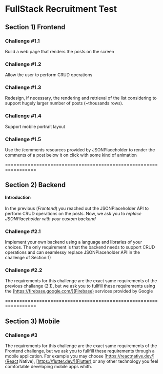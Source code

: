 # FullStack Recruitment Test

## Section 1) Frontend 

### Challenge #1.1

Build a web page that renders the posts on the screen

### Challenge #1.2

Allow the user to perform CRUD operations

### Challenge #1.3

Redesign, if necessary, the rendering and retrieval of the list considering to support hugely larger number of posts (~thousands rows).

### Challenge #1.4

Support mobile portrait layout

### Challenge #1.5

Use the /comments resources provided by JSONPlaceholder to render the comments of a post below it on click with some kind of animation

=================================================================

## Section 2) Backend

#### Introduction 

In the previous (*Frontend*) you reached out the JSONPlaceholder API to perform CRUD operations on the posts. Now, we ask you to *replace JSONPlaceholder with your custom backend*

### Challenge #2.1

Implement your own backend using a language and libraries of your choices. The only requirement is that the backend needs to support CRUD operations and can seamlessy replace JSONPlaceholder API in the challenge of Section 1)


### Challenge #2.2

The requirements for this challenge are the exact same requirements of the previous challange (2.1), but we ask you to fullfill these requirements using the [https://firebase.google.com/](Firebase) services provided by Google

=================================================================

## Section 3) Mobile

### Challenge #3

The requirements for this challenge are the exact same requirements of the Frontend challenge, but we ask you to fullfill these requirements through a mobile application. For example you may choose [https://reactnative.dev/](React Native), [https://flutter.dev/](Flutter) or any other technology you feel comfortable developing mobile apps whith.








